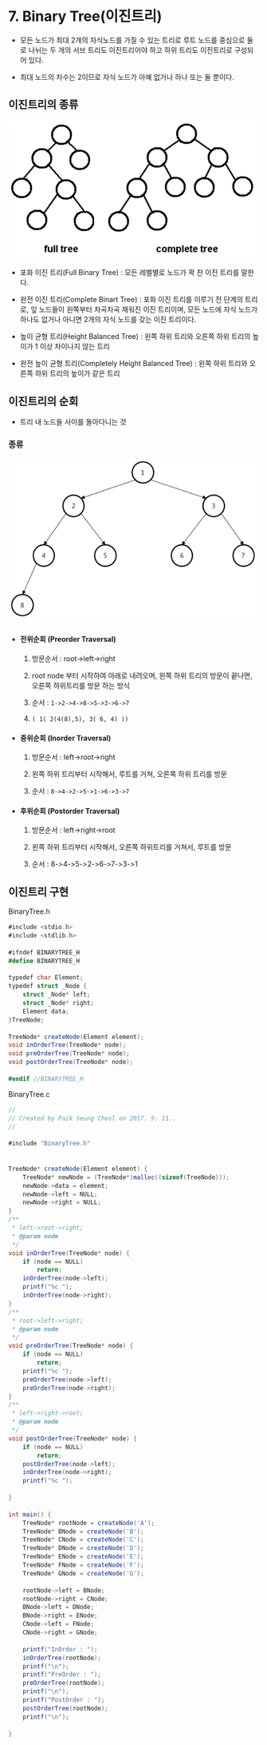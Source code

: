 
# 7. Binary Tree(이진트리)

-	모든 노드가 최대 2개의 자식노드를 가질 수 있는 트리로 루트 노드를 중심으로 둘로 나뉘는 두 개의 서브 트리도 이진트리어야 하고 하위 트리도 이진트리로 구성되어 있다.

-	최대 노드의 차수는 2이므로 자식 노드가 아예 없거나 하나 또는 둘 뿐이다.

## 이진트리의 종류

![<그림1: Binary Tree>](./binaryTree.png "<그림1: Binary Tree>")

-	포화 이진 트리(Full Binary Tree) : 모든 레벨별로 노드가 꽉 찬 이진 트리를 말한다.

-	완전 이진 트리(Complete Binart Tree) : 포화 이진 트리를 이루기 전 단계의 트리로, 잎 노드들이 왼쪽부터 차곡차곡 채워진 이진 트리이며, 모든 노드에 자식 노드가 하나도 없거나 아니면 2개의 자식 노드를 갖는 이진 트리이다.

-	높이 균형 트리(Height Balanced Tree) : 왼쪽 하위 트리와 오른쪽 하위 트리의 높이가 1 이상 차이나지 않는 트리

-	완전 높이 균형 트리(Completely Height Balanced Tree) : 왼쪽 하위 트리와 오른쪽 하위 트리의 높이가 같은 트리

## 이진트리의 순회

-	트리 내 노드들 사이를 돌아다니는 것

### 종류


![<그림2. Tree>](./tree1.png "<그림2. Tree>")

- #### 전위순회 (Preorder Traversal)

	1.	방문순서 : root->left->right

	2.	root node 부터 시작하여 아래로 내려오며, 왼쪽 하위 트리의 방문이 끝나면, 오른쪽 하위트리를 방문 하는 방식

	3.	순서 : `1->2->4->8->5->3->6->7`

	4.	`( 1( 2(4(8),5), 3( 6, 4) ))`

- #### 중위순회 (Inorder Traversal)

	1.	방문순서 : left->root->right

	2.	왼쪽 하위 트리부터 시작해서, 루트를 거쳐, 오른쪽 하위 트리를 방문
    
	3.	순서 : `8->4->2->5->1->6->3->7`

- #### 후위순회 (Postorder Traversal)

	1.	방문순서 : left->right->root

	2.	왼쪽 하위 트리부터 시작해서, 오른쪽 하위트리를 거쳐서, 루트를 방문

	3.	순서 : 8->4->5->2->6->7->3->1


## 이진트리 구현

BinaryTree.h

```cs
#include <stdio.h>
#include <stdlib.h>

#ifndef BINARYTREE_H
#define BINARYTREE_H

typedef char Element;
typedef struct _Node {
    struct _Node* left;
    struct _Node* right;
    Element data;
}TreeNode;

TreeNode* createNode(Element element);
void inOrderTree(TreeNode* node);
void preOrderTree(TreeNode* node);
void postOrderTree(TreeNode* node);

#endif //BINARYTREE_H

```

BinaryTree.c

```cs
//
// Created by Paik Seung Cheol on 2017. 9. 11..
//

#include "BinaryTree.h"


TreeNode* createNode(Element element) {
    TreeNode* newNode = (TreeNode*)malloc((sizeof(TreeNode)));
    newNode->data = element;
    newNode->left = NULL;
    newNode->right = NULL;
}
/**
 * left->root->right;
 * @param node
 */
void inOrderTree(TreeNode* node) {
    if (node == NULL)
        return;
    inOrderTree(node->left);
    printf("%c ");
    inOrderTree(node->right);
}
/**
 * root->left->right;
 * @param node
 */
void preOrderTree(TreeNode* node) {
    if (node == NULL)
        return;
    printf("%c ");
    preOrderTree(node->left);
    preOrderTree(node->right);
}
/**
 * left->right->root;
 * @param node
 */
void postOrderTree(TreeNode* node) {
    if (node == NULL)
        return;
    postOrderTree(node->left);
    inOrderTree(node->right);
    printf("%c ");

}

int main() {
    TreeNode* rootNode = createNode('A');
    TreeNode* BNode = createNode('B');
    TreeNode* CNode = createNode('C');
    TreeNode* DNode = createNode('D');
    TreeNode* ENode = createNode('E');
    TreeNode* FNode = createNode('F');
    TreeNode* GNode = createNode('G');

    rootNode->left = BNode;
    rootNode->right = CNode;
    BNode->left = DNode;
    BNode->right = ENode;
    CNode->left = FNode;
    CNode->right = GNode;

    printf("InOrder : ");
    inOrderTree(rootNode);
    printf("\n");
    printf("PreOrder : ");
    preOrderTree(rootNode);
    printf("\n");
    printf("PostOrder : ");
    postOrderTree(rootNode);
    printf("\n");

}
```
